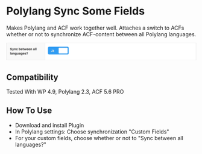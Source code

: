 Polylang Sync Some Fields
=========================

Makes Polylang and ACF work together well. Attaches a switch to ACFs whether or not to synchronize ACF-content between all Polylang languages. 

![Screenshot of Sync Option](img/Screenshot.png)

Compatibility
-------------
Tested With WP 4.9, Polylang 2.3, ACF 5.6 PRO

How To Use
----------

* Download and install Plugin
* In Polylang settings: Choose synchronization "Custom Fields"
* For your custom fields, choose whether or not to "Sync between all languages?" 

